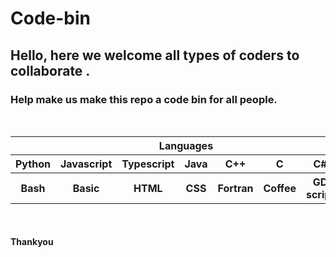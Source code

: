 # Code-bin

## Hello, here we welcome all types of coders to collaborate .

### Help make us make this repo a code bin for all people.
<br>
 <table>
  <tr>
    <th colspan=8>Languages</th>
  <tr>
    <th>Python</th>
    <th>Javascript</th>
    <th>Typescript</th>
    <th>Java</th>
    <th>C++</th>
    <th>C</th>
    <th>C#</th>
    <th>F#</th>
  </tr> 
  <tr>
    <th>Bash</th>
    <th>Basic</th>
    <th>HTML</th>
    <th>CSS</th>
    <th>Fortran</th>
    <th>Coffee</th>
    <th>GD script</th>
  </tr> 
</table>

<br>

#### Thankyou
